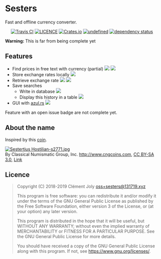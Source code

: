 # Sesters

Fast and offline currency converter.

<p align="center">
<a href="https://travis-ci.com/leowzukw/sesters"><img src="https://img.shields.io/travis/com/leowzukw/sesters.svg" alt="Travis CI" /></a> <a href="./LICENSE"><img src="https://img.shields.io/github/license/leowzukw/sesters.svg" alt="LICENCE" /></a> <a href="https://crates.io/crates/sesters"><img src="https://img.shields.io/crates/v/sesters.svg" alt="Crates.io" /></a> <a href="https://crates.io/crates/sesters"><img alt="undefined" src="https://img.shields.io/crates/d/sesters.svg"></a> <a href="https://deps.rs/repo/github/leowzukw/sesters"><img src="https://deps.rs/repo/github/leowzukw/sesters/status.svg" alt="dependency status" /></a>
</p>

**Warning:** This is far from being complete yet

## Features

- Find prices in free text with currency (partial)  [![](https://img.shields.io/github/issues/detail/s/leowzukw/sesters/1.svg)](https://github.com/leowzukw/sesters/issues/1) [![](https://img.shields.io/github/issues/detail/s/leowzukw/sesters/2.svg)](https://github.com/leowzukw/sesters/issues/2)
- Store exchange rates locally [![](https://img.shields.io/github/issues/detail/s/leowzukw/sesters/8.svg)](https://github.com/leowzukw/sesters/issues/8)
- Retrieve exchange rate [![](https://img.shields.io/github/issues/detail/s/leowzukw/sesters/3.svg)](https://github.com/leowzukw/sesters/issues/3) [![](https://img.shields.io/github/issues/detail/s/leowzukw/sesters/4.svg)](https://github.com/leowzukw/sesters/issues/4)
- Save searches
  -  Write in database [![](https://img.shields.io/github/issues/detail/s/leowzukw/sesters/5.svg)](https://github.com/leowzukw/sesters/issues/5)
  - Display this history in a table [![](https://img.shields.io/github/issues/detail/s/leowzukw/sesters/6.svg)](https://github.com/leowzukw/sesters/issues/6)
- GUI with [azul.rs](https://azul.rs/) [![](https://img.shields.io/github/issues/detail/s/leowzukw/sesters/7.svg)](https://github.com/leowzukw/sesters/issues/7)

Feature with an open issue badge are not complete yet.

## About the name

Inspired by this [coin](https://en.wikipedia.org/wiki/Sestertius).

<p><a href="https://commons.wikimedia.org/wiki/File:Sestertius_Hostilian-s2771.jpg#/media/File:Sestertius_Hostilian-s2771.jpg"><img src="https://upload.wikimedia.org/wikipedia/commons/f/f3/Sestertius_Hostilian-s2771.jpg" alt="Sestertius Hostilian-s2771.jpg"></a><br>By Classical Numismatic Group, Inc. <a rel="nofollow" class="external free" href="http://www.cngcoins.com">http://www.cngcoins.com</a>, <a href="http://creativecommons.org/licenses/by-sa/3.0/" title="Creative Commons Attribution-Share Alike 3.0">CC BY-SA 3.0</a>, <a href="https://commons.wikimedia.org/w/index.php?curid=380116">Link</a></p>

## Licence

> Copyright (C) 2018-2019  Clément Joly <oss+sesters@131719.xyz>
> 
> This program is free software: you can redistribute it and/or modify
> it under the terms of the GNU General Public License as published by
> the Free Software Foundation, either version 3 of the License, or
> (at your option) any later version.
> 
> This program is distributed in the hope that it will be useful,
> but WITHOUT ANY WARRANTY; without even the implied warranty of
> MERCHANTABILITY or FITNESS FOR A PARTICULAR PURPOSE.  See the
> GNU General Public License for more details.
> 
> You should have received a copy of the GNU General Public License
> along with this program.  If not, see <https://www.gnu.org/licenses/>.
